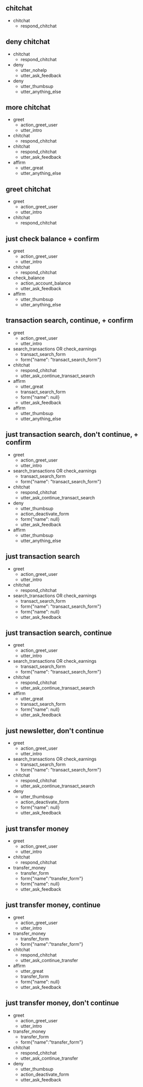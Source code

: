 ## chitchat
* chitchat
    - respond_chitchat

## deny chitchat
* chitchat
    - respond_chitchat
* deny
    - utter_nohelp
    - utter_ask_feedback
* deny
    - utter_thumbsup
    - utter_anything_else

## more chitchat
* greet
    - action_greet_user
    - utter_intro
* chitchat
    - respond_chitchat
* chitchat
    - respond_chitchat
    - utter_ask_feedback
* affirm
    - utter_great
    - utter_anything_else

## greet chitchat
* greet
    - action_greet_user
    - utter_intro
* chitchat
    - respond_chitchat

## just check balance + confirm
* greet
    - action_greet_user
    - utter_intro
* chitchat
    - respond_chitchat
* check_balance
    - action_account_balance
    - utter_ask_feedback
* affirm
    - utter_thumbsup
    - utter_anything_else

## transaction search, continue, + confirm
* greet
    - action_greet_user
    - utter_intro
* search_transactions OR check_earnings
    - transact_search_form
    - form{"name": "transact_search_form"}
* chitchat
    - respond_chitchat
    - utter_ask_continue_transact_search
* affirm
    - utter_great
    - transact_search_form
    - form{"name": null}
    - utter_ask_feedback
* affirm
    - utter_thumbsup
    - utter_anything_else

## just transaction search, don't continue, + confirm
* greet
    - action_greet_user
    - utter_intro
* search_transactions OR check_earnings
    - transact_search_form
    - form{"name": "transact_search_form"}
* chitchat
    - respond_chitchat
    - utter_ask_continue_transact_search
* deny
    - utter_thumbsup
    - action_deactivate_form
    - form{"name": null}
    - utter_ask_feedback
* affirm
    - utter_thumbsup
    - utter_anything_else

## just transaction search
* greet
    - action_greet_user
    - utter_intro
* chitchat
    - respond_chitchat
* search_transactions OR check_earnings
    - transact_search_form
    - form{"name": "transact_search_form"}
    - form{"name": null}
    - utter_ask_feedback

## just transaction search, continue
* greet
    - action_greet_user
    - utter_intro
* search_transactions OR check_earnings
    - transact_search_form
    - form{"name": "transact_search_form"}
* chitchat
    - respond_chitchat
    - utter_ask_continue_transact_search
* affirm
    - utter_great
    - transact_search_form
    - form{"name": null}
    - utter_ask_feedback

## just newsletter, don't continue
* greet
    - action_greet_user
    - utter_intro
* search_transactions OR check_earnings
    - transact_search_form
    - form{"name": "transact_search_form"}
* chitchat
    - respond_chitchat
    - utter_ask_continue_transact_search
* deny
    - utter_thumbsup
    - action_deactivate_form
    - form{"name": null}
    - utter_ask_feedback

## just transfer money
* greet
    - action_greet_user
    - utter_intro
* chitchat
    - respond_chitchat
* transfer_money
    - transfer_form
    - form{"name":"transfer_form"}
    - form{"name": null}
    - utter_ask_feedback

## just transfer money, continue
* greet
    - action_greet_user
    - utter_intro
* transfer_money
    - transfer_form
    - form{"name":"transfer_form"}
* chitchat
    - respond_chitchat
    - utter_ask_continue_transfer
* affirm
    - utter_great
    - transfer_form
    - form{"name": null}
    - utter_ask_feedback

## just transfer money, don't continue
* greet
    - action_greet_user
    - utter_intro
* transfer_money
    - transfer_form
    - form{"name":"transfer_form"}
* chitchat
    - respond_chitchat
    - utter_ask_continue_transfer
* deny
    - utter_thumbsup
    - action_deactivate_form
    - utter_ask_feedback
